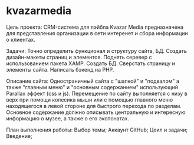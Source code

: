 # kvazarmedia

Цель проекта:
CRM-система для лэйбла Kvazar Media предназначена для представления организации в сети интеренет и сбора информации о клиентах.

Задачи:
Точно определить функционал и структуру сайта, БД.
Создать дизайн-макеты страниц и элементов.
Поднять серевер с использованием пакета XAMP.
Создать БД.
Сверстать страницу и элементы сайта.
Написать бэкенд на PHP.



Описание сайта:
Одностраничный сайта с "шапкой" и "подвалом" а также "главным меню" и "основным содержанием" использующий Parallax эффект (css и js). Перемещение по сайту выполняется с низу в верх при помощи колесика мыши или с помощью главного меню находящегося в левой стороне для быстрого перехода по разделам. Основное содержание должно описывать центральную и интересную информацию о музее, а также о его экспонатах.

План выполнения работы:
 Выбор темы;
 Аккаунт GitHub;
 Цеил и задачи;
 Введение;
